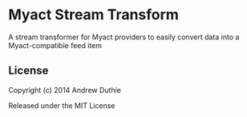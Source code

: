 # Myact Stream Transform

A stream transformer for Myact providers to easily convert data into a Myact-compatible feed item

## License

Copyright (c) 2014 Andrew Duthie

Released under the MIT License